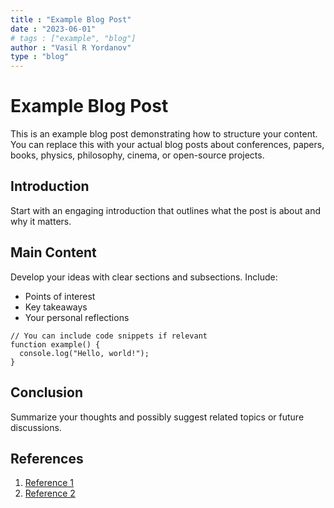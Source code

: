 ```yaml
---
title : "Example Blog Post"
date : "2023-06-01"
# tags : ["example", "blog"]
author : "Vasil R Yordanov"
type : "blog"
---
```


# Example Blog Post

This is an example blog post demonstrating how to structure your content. You can replace this with your actual blog posts about conferences, papers, books, physics, philosophy, cinema, or open-source projects.

## Introduction

Start with an engaging introduction that outlines what the post is about and why it matters.

## Main Content

Develop your ideas with clear sections and subsections. Include:

- Points of interest
- Key takeaways
- Your personal reflections

```
// You can include code snippets if relevant
function example() {
  console.log("Hello, world!");
}
```

## Conclusion

Summarize your thoughts and possibly suggest related topics or future discussions.

## References

1. [Reference 1](https://example.com)
2. [Reference 2](https://example.com) 